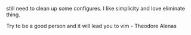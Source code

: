 still need to clean up some configures. 
I like simplicity and love eliminate thing.

Try to be a good person and it will lead you to vim - Theodore Alenas
